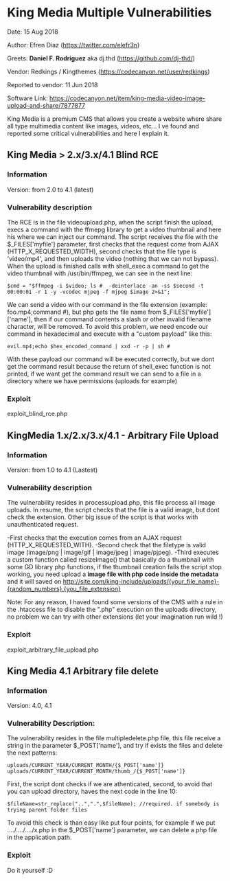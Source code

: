 # King Media Multiple Vulnerabilities
Date: 15 Aug 2018

Author: Efren Diaz (https://twitter.com/elefr3n)

Greets: **Daniel F. Rodriguez** aka dj.thd (https://github.com/dj-thd/)

Vendor: Redkings / Kingthemes (https://codecanyon.net/user/redkings)

Reported to vendor: 11 Jun 2018

Software Link: https://codecanyon.net/item/king-media-video-image-upload-and-share/7877877

King Media is a premium CMS that allows you create a website where share all type multimedia content like images, videos, etc... I ve found and reported some critical vulnerabilities and here I explain it.

## King Media > 2.x/3.x/4.1 Blind RCE
### Information
Version: from 2.0 to 4.1 (latest)

### Vulnerability description
The RCE is in the file videoupload.php, when the script finish the upload, execs a command with the ffmepg library to get a video thumbnail and here his where we can inject our command. The script receives the file with the $_FILES['myfile'] parameter, first checks that the request come from AJAX (HTTP_X_REQUESTED_WIDTH), second checks that the file type is 'video/mp4', and then uploads the video (nothing that we can not bypass). When the upload is finished calls with shell_exec a command to get the video thumbnail with /usr/bin/ffmpeg, we can see in the next line:
```
$cmd = "$ffmpeg -i $video; ls #  -deinterlace -an -ss $second -t 00:00:01 -r 1 -y -vcodec mjpeg -f mjpeg $image 2>&1";
```
We can send a video with our command in the file extension (example: foo.mp4;command #), but php gets the file name from $_FILES['myfile']['name'], then if our command contents a slash or other invalid filename character, will be removed. To avoid this problem, we need encode our command in hexadecimal and execute with a "custom payload" like this:
```
evil.mp4;echo $hex_encoded_command | xxd -r -p | sh #
```
With these payload our command will be executed correctly, but we dont get the command result because the return of shell_exec function is not printed, if we want get the command result we can send to a file in a directory where we have permissions (uploads for example)

### Exploit
exploit_blind_rce.php

## KingMedia 1.x/2.x/3.x/4.1 - Arbitrary File Upload

### Information
Version: from 1.0 to 4.1 (Lastest)

### Vulnerability description
The vulnerability resides in processupload.php, this file process all image uploads. In resume, the script checks that the file is a valid image, but dont check the extension. Other big issue of the script is that works with unauthenticated request.

-First checks that the execution comes from an AJAX request (HTTP_X_REQUESTED_WITH).
-Second check that the filetype is valid image (image/png | image/gif | image/jpeg | image/pjpeg).
-Third executes a custom function called resizeImage() that basically do a thumbnail with some GD library php functions, if the thumbnail creation fails the script stop working, you need upload a **image file with php code inside the metadata** and it will saved on http://site.com/king-include/uploads/{your_file_name}-{random_numbers}.{you_file_extension}

Note: For any reason, I haved found some versions of the CMS with a rule in the .htaccess file to disable the ".php" execution on the uploads directory, no problem we can try with other extensions (let your imagination run wild !)

### Exploit
exploit_arbitrary_file_upload.php


## King Media 4.1 Arbitrary file delete
### Information
Version: 4.0, 4.1

### Vulnerability Description:
The vulnerability resides in the file multipledelete.php file, this file receive a string in the parameter $_POST['name'], and try if exists the files and delete the next patterns:
```
uploads/CURRENT_YEAR/CURRENT_MONTH/{$_POST['name']}
uploads/CURRENT_YEAR/CURRENT_MONTH/thumb_/{$_POST['name']}
```
First, the script dont checks if we are athenticated, second, to avoid that you can upload directory, haves the next code in the line 10:
```
$fileName=str_replace("..",".",$fileName); //required. if somebody is trying parent folder files
```
To avoid this check is than easy like put four points, for example if we put ..../..../..../x.php in the $_POST['name'] parameter, we can delete a php file in the application path.

### Exploit
Do it yourself :D

